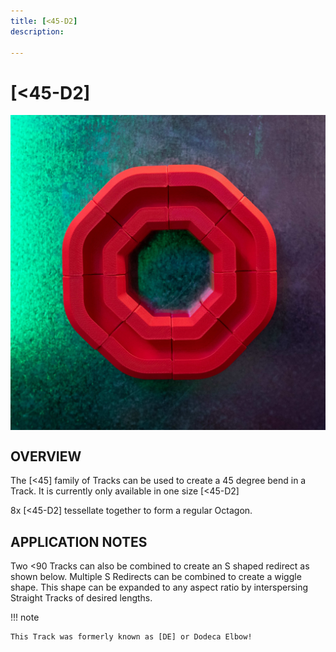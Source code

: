 ```yaml
---
title: [<45-D2]
description: 

---
```


# **[<45-D2]**

<img src="/img/TRACKS/stx-45-D2.jpg" style="display: block; margin: auto;">


## OVERVIEW

The [<45] family of Tracks can be used to create a 45 degree bend in a Track. It is currently only available in one size [<45-D2]

8x [<45-D2] tessellate together to form a regular Octagon.


## APPLICATION NOTES


Two <90 Tracks can also be combined to create an S shaped redirect as shown below. Multiple S Redirects can be combined to create a wiggle shape. This shape can be expanded to any aspect ratio by interspersing Straight Tracks of desired lengths.


!!! note 

	This Track was formerly known as [DE] or Dodeca Elbow!